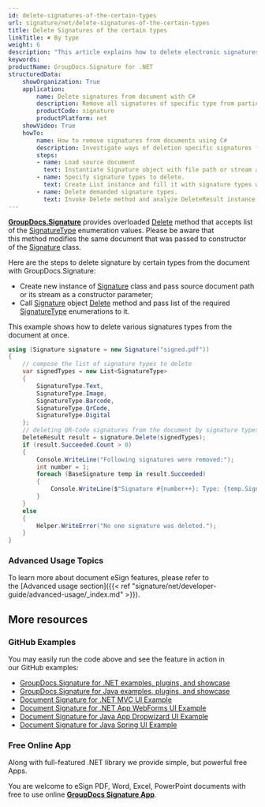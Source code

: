 ```yaml
---
id: delete-signatures-of-the-certain-types
url: signature/net/delete-signatures-of-the-certain-types
title: Delete Signatures of the certain types
linkTitle: ✖ By type
weight: 6
description: "This article explains how to delete electronic signatures of the certain types with GroupDocs.Signature API."
keywords: 
productName: GroupDocs.Signature for .NET
structuredData:
    showOrganization: True
    application:    
        name: Delete signatures from document with C#    
        description: Remove all signatures of specific type from particular document with C# language by GroupDocs.Signature for .NET APIs
        productCode: signature
        productPlatform: net 
    showVideo: True
    howTo:
        name: How to remove signatures from documents using C# 
        description: Investigate ways of deletion specific signatures from document using C#
        steps:
        - name: Load source document
          text: Instantiate Signature object with file path or stream as a constructor parameter will load the document. 
        - name: Specify signature types to delete. 
          text: Create List instance and fill it with signature types which must be removed.
        - name: Delete demanded signature types. 
          text: Invoke Delete method and analyze DeleteResult instance.
---
```

[**GroupDocs.Signature**](https://products.groupdocs.com/signature/net) provides overloaded [Delete](https://reference.groupdocs.com/signature/net/groupdocs.signature/signature/delete) method that accepts list of the [SignatureType](https://reference.groupdocs.com/signature/net/groupdocs.signature.domain/signaturetype) enumeration values.
Please be aware that this method modifies the same document that was passed to constructor of the [Signature](https://reference.groupdocs.com/signature/net/groupdocs.signature/signature) class.

Here are the steps to delete signature by certain types from the document with GroupDocs.Signature:

* Create new instance of [Signature](https://reference.groupdocs.com/signature/net/groupdocs.signature/signature) class and pass source document path or its stream as a constructor parameter;
* Call [Signature](https://reference.groupdocs.com/signature/net/groupdocs.signature/signature) object [Delete](https://reference.groupdocs.com/signature/net/groupdocs.signature/signature/delete) method and pass list of the required [SignatureType](https://reference.groupdocs.com/signature/net/groupdocs.signature.domain/signaturetype) enumerations to it.

This example shows how to delete various signatures types from the document at once.

```csharp
using (Signature signature = new Signature("signed.pdf"))
{
    // compose the list of signature types to delete
    var signedTypes = new List<SignatureType>
    {
        SignatureType.Text, 
        SignatureType.Image,
        SignatureType.Barcode,
        SignatureType.QrCode,
        SignatureType.Digital
    };
    // deleting QR-Code signatures from the document by signature types
    DeleteResult result = signature.Delete(signedTypes);
    if (result.Succeeded.Count > 0)
    {
        Console.WriteLine("Following signatures were removed:");
        int number = 1;
        foreach (BaseSignature temp in result.Succeeded)
        {
            Console.WriteLine($"Signature #{number++}: Type: {temp.SignatureType} Id:{temp.SignatureId}. Created: {temp.CreatedOn.ToShortDateString()}");
        }
    }
    else
    {
        Helper.WriteError("No one signature was deleted.");
    }
}
```

### Advanced Usage Topics

To learn more about document eSign features, please refer to the [Advanced usage section]({{< ref "signature/net/developer-guide/advanced-usage/_index.md" >}}).

## More resources

### GitHub Examples

You may easily run the code above and see the feature in action in our GitHub examples:

* [GroupDocs.Signature for .NET examples, plugins, and showcase](https://github.com/groupdocs-signature/GroupDocs.Signature-for-.NET)
* [GroupDocs.Signature for Java examples, plugins, and showcase](https://github.com/groupdocs-signature/GroupDocs.Signature-for-Java)
* [Document Signature for .NET MVC UI Example](https://github.com/groupdocs-signature/GroupDocs.Signature-for-.NET-MVC)
* [Document Signature for .NET App WebForms UI Example](https://github.com/groupdocs-signature/GroupDocs.Signature-for-.NET-WebForms)
* [Document Signature for Java App Dropwizard UI Example](https://github.com/groupdocs-signature/GroupDocs.Signature-for-Java-Dropwizard)
* [Document Signature for Java Spring UI Example](https://github.com/groupdocs-signature/GroupDocs.Signature-for-Java-Spring)

### Free Online App

Along with full-featured .NET library we provide simple, but powerful free Apps.

You are welcome to eSign PDF, Word, Excel, PowerPoint documents with free to use online **[GroupDocs Signature App](https://products.groupdocs.app/signature)**.
